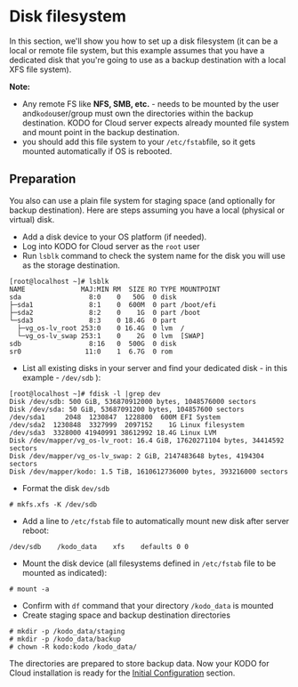 # Disk filesystem

In this section, we'll show you how to set up a disk filesystem (it can be a local or remote file system, but this example assumes that you have a dedicated disk that you're going to use as a backup destination with a local XFS file system).

**Note:**

* Any remote FS like **NFS, SMB, etc.** - needs to be mounted by the user and`kodo`user/group must own the directories within the backup destination. KODO for Cloud server expects already mounted file system and mount point in the backup destination.
* you should add this file system to your `/etc/fstab`file, so it gets mounted automatically if OS is rebooted.&#x20;

## Preparation

You also can use a plain file system for staging space (and optionally for backup destination). Here are steps assuming you have a local (physical or virtual) disk.

* Add a disk device to your OS platform (if needed).&#x20;
* Log into KODO for Cloud server as the `root` user
* Run `lsblk` command to check the system name for the disk you will use as the storage destination. &#x20;

```
[root@localhost ~]# lsblk
NAME              MAJ:MIN RM  SIZE RO TYPE MOUNTPOINT
sda                 8:0    0   50G  0 disk
├─sda1              8:1    0  600M  0 part /boot/efi
├─sda2              8:2    0    1G  0 part /boot
└─sda3              8:3    0 18.4G  0 part
  ├─vg_os-lv_root 253:0    0 16.4G  0 lvm  /
  └─vg_os-lv_swap 253:1    0    2G  0 lvm  [SWAP]
sdb                 8:16   0  500G  0 disk
sr0                11:0    1  6.7G  0 rom
```

* List all existing disks in your server and find your dedicated disk - in this example - `/dev/sdb` ):

```
[root@localhost ~]# fdisk -l |grep dev
Disk /dev/sdb: 500 GiB, 536870912000 bytes, 1048576000 sectors
Disk /dev/sda: 50 GiB, 53687091200 bytes, 104857600 sectors
/dev/sda1     2048  1230847  1228800  600M EFI System
/dev/sda2  1230848  3327999  2097152    1G Linux filesystem
/dev/sda3  3328000 41940991 38612992 18.4G Linux LVM
Disk /dev/mapper/vg_os-lv_root: 16.4 GiB, 17620271104 bytes, 34414592 sectors
Disk /dev/mapper/vg_os-lv_swap: 2 GiB, 2147483648 bytes, 4194304 sectors
Disk /dev/mapper/kodo: 1.5 TiB, 1610612736000 bytes, 393216000 sectors
```

* Format the disk `dev/sdb`

```
# mkfs.xfs -K /dev/sdb
```

* Add a line to `/etc/fstab` file to automatically mount new  disk after server reboot:

```
/dev/sdb    /kodo_data    xfs    defaults 0 0
```

* Mount the disk device (all filesystems defined in `/etc/fstab` file to be mounted as indicated):&#x20;

```
# mount -a
```

* Confirm with `df` command that your directory `/kodo_data` is mounted
* Create staging space and backup destination directories

```
# mkdir -p /kodo_data/staging
# mkdir -p /kodo_data/backup
# chown -R kodo:kodo /kodo_data/
```

The directories are prepared to store backup data. Now your KODO for Cloud installation is ready for the  [Initial Configuration](https://storware.gitbook.io/kodo-for-cloud-office365/deployment/initial-configuration) section.
